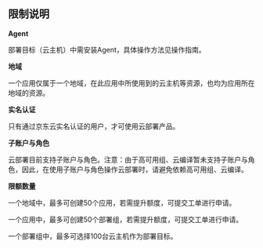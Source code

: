 ## 限制说明

**Agent**

部署目标（云主机）中需安装Agent，具体操作方法见操作指南。

**地域**

一个应用仅属于一个地域，在此应用中所使用到的云主机等资源，也均为应用所在地域的资源。

**实名认证**

只有通过京东云实名认证的用户，才可使用云部署产品。

**子账户与角色**

云部署目前支持子账户与角色。注意：由于高可用组、云编译暂未支持子账户与角色，因此，在使用子账户与角色操作云部署时，请避免依赖高可用组、云编译。

**限额数量**

一个地域中，最多可创建50个应用，若需提升额度，可提交工单进行申请。

一个应用中，最多可创建50个部署组，若需提升额度，可提交工单进行申请。

一个部署组中，最多可选择100台云主机作为部署目标。


